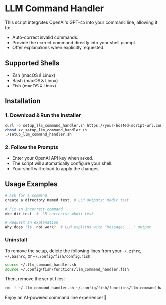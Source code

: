 # LLM Command Handler

This script integrates OpenAI's GPT-4o into your command line, allowing it to:
- Auto-correct invalid commands.
- Provide the correct command directly into your shell prompt.
- Offer explanations when explicitly requested.

## Supported Shells
- Zsh (macOS & Linux)
- Bash (macOS & Linux)
- Fish (macOS & Linux)

## Installation

### 1. Download & Run the Installer
```sh
curl -o setup_llm_command_handler.sh https://your-hosted-script-url.com
chmod +x setup_llm_command_handler.sh
./setup_llm_command_handler.sh
```

### 2. Follow the Prompts
- Enter your OpenAI API key when asked.
- The script will automatically configure your shell.
- Your shell will reload to apply the changes.

## Usage Examples
```sh
# Ask for a command
create a directory named test  # LLM outputs: mkdir test

# Fix an incorrect command
mke dir test  # LLM corrects: mkdir test

# Request an explanation
Why does 'ls' not work?  # LLM explains with "Message: ..." output
```

### Uninstall
To remove the setup, delete the following lines from your `~/.zshrc`, `~/.bashrc`, or `~/.config/fish/config.fish`:
```sh
source ~/.llm_command_handler.sh
source ~/.config/fish/functions/llm_command_handler.fish
```
Then, remove the script files:
```sh
rm -f ~/.llm_command_handler.sh ~/.config/fish/functions/llm_command_handler.fish
```

Enjoy an AI-powered command line experience! 🚀
